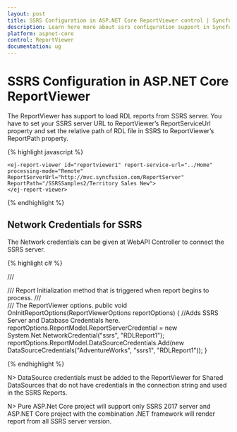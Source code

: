 ```yaml
---
layout: post
title: SSRS Configuration in ASP.NET Core ReportViewer control | Syncfusion
description: Learn here more about ssrs configuration support in Syncfusion Essential ASP.NET Core ReportViewer Control, its elements, and more.
platform: aspnet-core
control: ReportViewer
documentation: ug
---
```


# SSRS Configuration in ASP.NET Core ReportViewer

The ReportViewer has support to load RDL reports from SSRS server. You have to set your SSRS server URL to ReportViewer’s ReportServiceUrl property and set the relative path of RDL file in SSRS to ReportViewer’s ReportPath property. 

{% highlight javascript %}

    <ej-report-viewer id="reportviewer1" report-service-url="../Home" processing-mode="Remote" ReportServerUrl="http://mvc.syncfusion.com/ReportServer"  ReportPath="/SSRSSamples2/Territory Sales New">    
    </ej-report-viewer>

{% endhighlight %}

## Network Credentials for SSRS

The Network credentials can be given at WebAPI Controller to connect the SSRS server.

{% highlight c# %}

/// <summary>
/// Report Initialization method that is triggered when report begins to process.
/// </summary>
/// <param name="reportOptions">The ReportViewer options.</param>
public void OnInitReportOptions(ReportViewerOptions reportOptions)
{
    //Adds SSRS Server and Database Credentials here.
    reportOptions.ReportModel.ReportServerCredential = new System.Net.NetworkCredential("ssrs", "RDLReport1");
    reportOptions.ReportModel.DataSourceCredentials.Add(new DataSourceCredentials("AdventureWorks", "ssrs1", "RDLReport1"));
}

{% endhighlight %}

N> DataSource credentials must be added to the ReportViewer for Shared DataSources that do not have credentials in the connection string and used in the SSRS Reports.

N> Pure ASP.Net Core project will support only SSRS 2017 server and ASP.NET Core project with the combination .NET framework will render report from all SSRS server version.  

